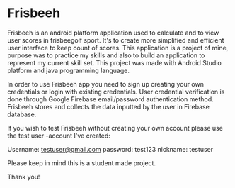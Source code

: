 # Frisbeeh 
 
Frisbeeh is an android platform application used to calculate and to view user scores in frisbeegolf sport. It's to create more simplified and efficient user interface to keep count of scores. This application is a project of mine, purpose was to practice my skills and also to build an application to represent my current skill set.
This project was made with Android Studio platform and java programming language.

In order to use Frisbeeh app you need to sign up creating your own credentials or login with existing credentials. User credential verification is done through Google Firebase email/password authentication method. Frisbeeh stores and collects the data inputted by the user in Firebase database. 

If you wish to test Frisbeeh without creating your own account please use the test user -account I've created:

Username: testuser@gmail.com
password: test123
nickname: testuser

Please keep in mind this is a student made project.

Thank you!
